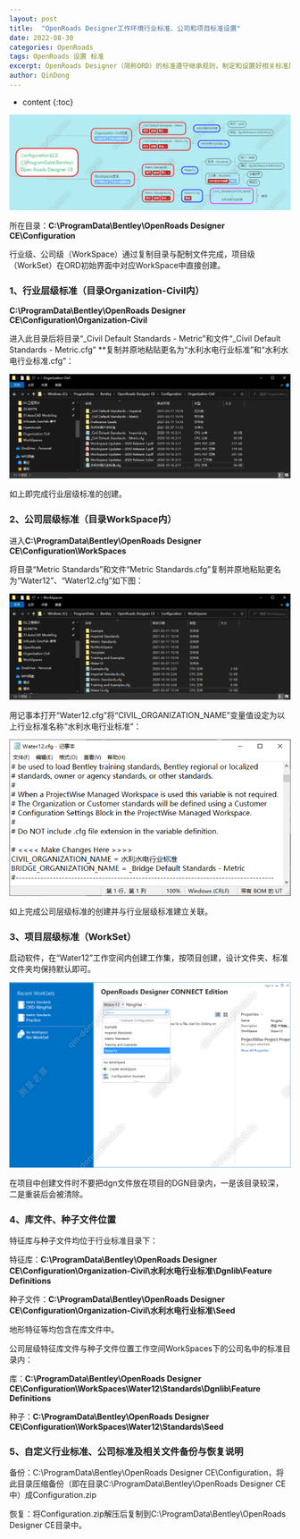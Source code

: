```yaml
---
layout: post
title:  "OpenRoads Designer工作环境行业标准、公司和项目标准设置"
date: 2022-08-30
categories: OpenRoads
tags: OpenRoads 设置 标准
excerpt: OpenRoads Designer（简称ORD）的标准遵守继承规则，制定和设置好相关标准层级及工作空间，能更好的管理图纸文件和有关样式标准。
author: QinDong
---
```

* content
{:toc}

![](/img/2022/2022-09-03-11-07-46.png)

所在目录：**C:\ProgramData\Bentley\OpenRoads Designer CE\Configuration**

行业级、公司级（WorkSpace）通过复制目录与配制文件完成，项目级（WorkSet）在ORD初始界面中对应WorkSpace中直接创建。

### 1、行业层级标准（目录Organization-Civil内）

**C:\ProgramData\Bentley\OpenRoads Designer CE\Configuration\Organization-Civil**

进入此目录后将目录“_Civil Default Standards - Metric”和文件“_Civil Default Standards - Metric.cfg” **复制并原地粘贴更名为“水利水电行业标准”和“水利水电行业标准.cfg”：

![](/img/2022/2022-09-03-11-09-39.png)

如上即完成行业层级标准的创建。

### 2、公司层级标准（目录WorkSpace内）

进入**C:\ProgramData\Bentley\OpenRoads Designer CE\Configuration\WorkSpaces**

将目录“Metric Standards”和文件“Metric Standards.cfg”复制并原地粘贴更名为“Water12”、“Water12.cfg”如下图：

![](/img/2022/2022-09-03-11-09-48.png)

用记事本打开“Water12.cfg”将“CIVIL_ORGANIZATION_NAME”变量值设定为以上行业标准名称“水利水电行业标准”：

![](/img/2022/2022-09-03-11-10-00.png)

如上完成公司层级标准的创建并与行业层级标准建立关联。

### 3、项目层级标准（WorkSet）

启动软件，在“Water12”工作空间内创建工作集，按项目创建，设计文件夹、标准文件夹均保持默认即可。

![](/img/2022/2022-09-03-11-10-18.png)

在项目中创建文件时不要把dgn文件放在项目的DGN目录内，一是该目录较深，二是重装后会被清除。

### 4、库文件、种子文件位置

特征库与种子文件均位于行业标准目录下：

特征库：**C:\ProgramData\Bentley\OpenRoads Designer CE\Configuration\Organization-Civil\水利水电行业标准\Dgnlib\Feature Definitions**

种子文件：**C:\ProgramData\Bentley\OpenRoads Designer CE\Configuration\Organization-Civil\水利水电行业标准\Seed**

地形特征等均包含在库文件中。

公司层级特征库文件与种子文件位置工作空间WorkSpaces下的公司名中的标准目录内：

库：**C:\ProgramData\Bentley\OpenRoads Designer CE\Configuration\WorkSpaces\Water12\Standards\Dgnlib\Feature Definitions**

种子：**C:\ProgramData\Bentley\OpenRoads Designer CE\Configuration\WorkSpaces\Water12\Standards\Seed**

### 5、自定义行业标准、公司标准及相关文件备份与恢复说明

备份：C:\ProgramData\Bentley\OpenRoads Designer CE\Configuration，将此目录压缩备份（即在目录C:\ProgramData\Bentley\OpenRoads Designer CE中）成Configuration.zip

恢复：将Configuration.zip解压后复制到C:\ProgramData\Bentley\OpenRoads Designer CE目录中。